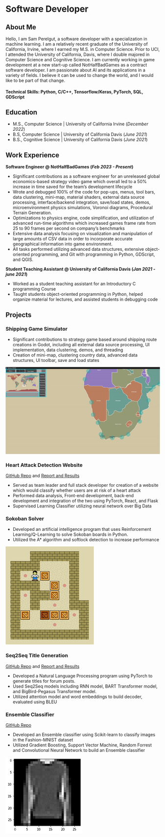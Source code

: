 # Software Developer

## About Me

Hello, I am Sam Perelgut, a software developer with a specialization in machine learning. I am a relatively recent graduate of the University of California, Irvine, where I earned my M.S. in Computer Science. Prior to UCI, I attended the University of California, Davis, where I double majored in Computer Science and Cognitive Science. I am currently working in game development at a new start-up called NotHalfBadGames as a contract software developer. I am passionate about AI and its applications in a variety of fields. I believe it can be used to change the world, and I would like to be part of that change.
  
#### Technical Skills: Python, C/C++, Tensorflow/Keras, PyTorch, SQL, GDScript

## Education
- M.S., Computer Science | University of California Irvine (_December 2022_)								       		
- B.S, Computer Science | University of California Davis (_June 2021_)	 			        		
- B.S., Cognitive Science | University of California Davis (_June 2021_)

## Work Experience
**Software Engineer @ NotHalfBadGames (_Feb 2023 - Present_)**
-	Significant contributions as a software engineer for an unreleased global economics-based strategy video game which overall led to a 50% increase in time saved for the team’s development lifecycle 
-	Wrote and debugged 100% of the code for pop-ups, menus, tool bars, data clustering, mini-map, material shaders, external data source processing, interface/backend integration, save/load states, demos, microenvironment physics simulations, Voronoi diagrams, Procedural Terrain Generation.  
-	Optimizations to physics engine, code simplification, and utilization of advanced run-time algorithms which increased games frame rate from 25 to 90 frames per second on company’s benchmarks
-	Extensive data analysis focusing on visualization and manipulation of large amounts of CSV data in order to incorporate accurate geographical information into game environment.
-	All tasks performed utilizing advanced data structures, extensive object-oriented programming, and Git with programming in Python, GDScript, and QGIS.


**Student Teaching Assistant @ University of California Davis (_Jan 2021 - june 2021_)**
- Worked as a student teaching assistant for an Introductory C programming Course
- Taught students object-oriented programming in Python, helped organize material for lectures, and assisted students in debugging code

## Projects
### Shipping Game Simulator
- Significant contributions to strategy game based around shipping route creations in Godot, including all external 
data source processing, UI implementation, data clustering, demos, and threading
- Creation of mini-map, clustering country data, advanced data structures, UI toolbar, save and load states

![Ship_animation](/assets/shipgif.gif)

### Heart Attack Detection Website
[GitHub Repo](https://github.com/sperelgut/HeartAttackDetection) and [Report and Results](https://github.com/sperelgut/sperelgut.github.io/blob/main/assets/ProjectReport.pdf)

- Served as team leader and full stack developer for creation of a website which would classify whether users are at risk of a heart attack
- Performed data analysis, Front-end development, back-end development and integration of the two using 
PyTorch, React, and Flask
- Supervised Learning Classifier utilizing neural network over Big Data



### Sokoban Solver

- Developed an artificial intelligence program that uses Reinforcement Learning/Q-Learning
to solve Sokoban boards in Python.
- Utilized the A* algorithm and softlock detection to increase performance
  
![Sokoban_animation](/assets/Sokoban_ani.gif)

### Seq2Seq Title Generation
[GitHub Repo](https://github.com/sperelgut/CS272-Final-Project) and [Report and Results](https://github.com/sperelgut/sperelgut.github.io/blob/main/assets/CS272_Report-1.pdf)

- Developed a Natural Language Processing program using PyTorch to generate titles for forum posts.
- Used Seq2Seq models including RNN model, BART Transformer model, and BigBird-Pegasus Transformer 
model. 
- Utilized attention model and word embeddings to build decoder, evaluated using BLEU

### Ensemble Classifier 
[GitHub Repo](https://github.com/sperelgut/Fashion-Classifier)

- Developed an Ensemble classifier using Scikit-learn to classify images in the Fashion-MNIST dataset
- Utilized Gradient Boosting, Support Vector Machine, Random Forrest and Convolutional Neural Network
to build an Ensemble classifier

![Fashion convolution](/assets/eigenGif.gif)
